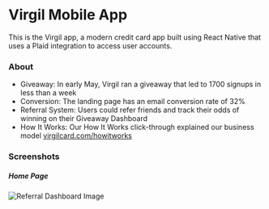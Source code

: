 # Virgil Mobile App

This is the Virgil app, a modern credit card app built using React Native that uses a Plaid integration to access user accounts.

### About

* Giveaway: In early May, Virgil ran a giveaway that led to 1700 signups in less than a week
* Conversion: The landing page has an email conversion rate of 32%
* Referral System: Users could refer friends and track their odds of winning on their Giveaway Dashboard
* How It Works: Our How It Works click-through explained our business model [virgilcard.com/howitworks](https://virgilcard.com/howitworks)

### Screenshots

##### Home Page
 
![Referral Dashboard Image](https://github.com/kevinkoste/virgil-mobile-app/blob/master/src/assets/readme/IMG_0463.PNG)


